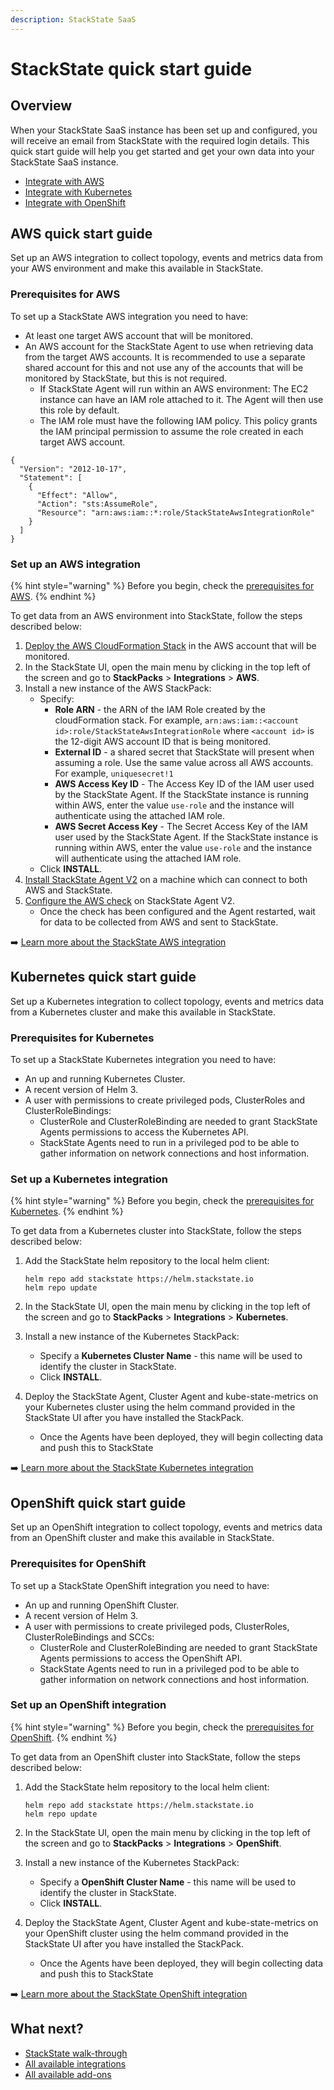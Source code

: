 ```yaml
---
description: StackState SaaS
---
```


# StackState quick start guide

## Overview

When your StackState SaaS instance has been set up and configured, you will receive an email from StackState with the required login details. This quick start guide will help you get started and get your own data into your StackState SaaS instance.

* [Integrate with AWS](#aws-quick-start-guide)
* [Integrate with Kubernetes](#kubernetes-quick-start-guide)
* [Integrate with OpenShift](#openshift-quick-start-guide)

## AWS quick start guide

Set up an AWS integration to collect topology, events and metrics data from your AWS environment and make this available in StackState.

### Prerequisites for AWS

To set up a StackState AWS integration you need to have:

* At least one target AWS account that will be monitored.
* An AWS account for the StackState Agent to use when retrieving data from the target AWS accounts. It is recommended to use a separate shared account for this and not use any of the accounts that will be monitored by StackState, but this is not required.
    * If StackState Agent will run within an AWS environment: The EC2 instance can have an IAM role attached to it. The Agent will then use this role by default.
    * The IAM role must have the following IAM policy. This policy grants the IAM principal permission to assume the role created in each target AWS account.
```
{
  "Version": "2012-10-17",
  "Statement": [
    {
      "Effect": "Allow",
      "Action": "sts:AssumeRole",
      "Resource": "arn:aws:iam::*:role/StackStateAwsIntegrationRole"
    }
  ]
}
```

### Set up an AWS integration

{% hint style="warning" %}
Before you begin, check the [prerequisites for AWS](#prerequisites-for-aws).
{% endhint %}

To get data from an AWS environment into StackState, follow the steps described below:

1. [Deploy the AWS CloudFormation Stack](stackpacks/integrations/aws/aws.md#deploy-the-aws-cloudformation-stack) in the AWS  account that will be monitored.
2. In the StackState UI, open the main menu by clicking in the top left of the screen and go to **StackPacks** > **Integrations** > **AWS**.
3. Install a new instance of the AWS StackPack:
   * Specify:
     * **Role ARN** - the ARN of the IAM Role created by the cloudFormation stack. For example, `arn:aws:iam::<account id>:role/StackStateAwsIntegrationRole` where `<account id>` is the 12-digit AWS account ID that is being monitored. 
     * **External ID** - a shared secret that StackState will present when assuming a role. Use the same value across all AWS accounts. For example, `uniquesecret!1`
     * **AWS Access Key ID** - The Access Key ID of the IAM user used by the StackState Agent. If the StackState instance is running within AWS, enter the value `use-role` and the instance will authenticate using the attached IAM role. 
     * **AWS Secret Access Key** - The Secret Access Key of the IAM user used by the StackState Agent. If the StackState instance is running within AWS, enter the value `use-role` and the instance will authenticate using the attached IAM role.
   * Click **INSTALL**.
4. [Install StackState Agent V2](/setup/agent/about-stackstate-agent.md#deploy-and-run-stackstate-agent-v2) on a machine which can connect to both AWS and StackState.
5. [Configure the AWS check](/stackpacks/integrations/aws/aws.md#configure-the-aws-check) on StackState Agent V2.
   * Once the check has been configured and the Agent restarted, wait for data to be collected from AWS and sent to StackState.

➡️ [Learn more about the StackState AWS integration](/stackpacks/integrations/aws/aws.md)

## Kubernetes quick start guide

Set up a Kubernetes integration to collect topology, events and metrics data from a Kubernetes cluster and make this available in StackState.

### Prerequisites for Kubernetes

To set up a StackState Kubernetes integration you need to have:

* An up and running Kubernetes Cluster.
* A recent version of Helm 3.
* A user with permissions to create privileged pods, ClusterRoles and ClusterRoleBindings:
  * ClusterRole and ClusterRoleBinding are needed to grant StackState Agents permissions to access the Kubernetes API.
  * StackState Agents need to run in a privileged pod to be able to gather information on network connections and host information.

### Set up a Kubernetes integration

{% hint style="warning" %}
Before you begin, check the [prerequisites for Kubernetes](#prerequisites-for-kubernetes).
{% endhint %}

To get data from a Kubernetes cluster into StackState, follow the steps described below:

1. Add the StackState helm repository to the local helm client:
    ```buildoutcfg
    helm repo add stackstate https://helm.stackstate.io
    helm repo update
    ```
   
2. In the StackState UI, open the main menu by clicking in the top left of the screen and go to **StackPacks** > **Integrations** > **Kubernetes**.
3. Install a new instance of the Kubernetes StackPack:
   * Specify a **Kubernetes Cluster Name** - this name will be used to identify the cluster in StackState.
   * Click **INSTALL**.
4. Deploy the StackState Agent, Cluster Agent and kube-state-metrics on your Kubernetes cluster using the helm command provided in the StackState UI after you have installed the StackPack.
   * Once the Agents have been deployed, they will begin collecting data and push this to StackState

➡️ [Learn more about the StackState Kubernetes integration](/stackpacks/integrations/kubernetes.md)

## OpenShift quick start guide

Set up an OpenShift integration to collect topology, events and metrics data from an OpenShift cluster and make this available in StackState.

### Prerequisites for OpenShift

To set up a StackState OpenShift integration you need to have:

* An up and running OpenShift Cluster.
* A recent version of Helm 3.
* A user with permissions to create privileged pods, ClusterRoles, ClusterRoleBindings and SCCs:
  * ClusterRole and ClusterRoleBinding are needed to grant StackState Agents permissions to access the OpenShift API.
  * StackState Agents need to run in a privileged pod to be able to gather information on network connections and host information.

### Set up an OpenShift integration

{% hint style="warning" %}
Before you begin, check the [prerequisites for OpenShift](#prerequisites-for-openshift).
{% endhint %}

To get data from an OpenShift cluster into StackState, follow the steps described below:

1. Add the StackState helm repository to the local helm client:
    ```buildoutcfg
    helm repo add stackstate https://helm.stackstate.io
    helm repo update
    ```
   
2. In the StackState UI, open the main menu by clicking in the top left of the screen and go to **StackPacks** > **Integrations** > **OpenShift**.
3. Install a new instance of the Kubernetes StackPack:
   * Specify a **OpenShift Cluster Name** - this name will be used to identify the cluster in StackState.
   * Click **INSTALL**.
4. Deploy the StackState Agent, Cluster Agent and kube-state-metrics on your OpenShift cluster using the helm command provided in the StackState UI after you have installed the StackPack.
   * Once the Agents have been deployed, they will begin collecting data and push this to StackState

➡️ [Learn more about the StackState OpenShift integration](/stackpacks/integrations/openshift.md)

## What next?

- [StackState walk-through](/getting_started.md)
- [All available integrations](/stackpacks/integrations/)
- [All available add-ons](/stackpacks/add-ons/)